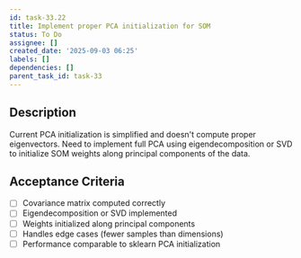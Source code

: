 ```yaml
---
id: task-33.22
title: Implement proper PCA initialization for SOM
status: To Do
assignee: []
created_date: '2025-09-03 06:25'
labels: []
dependencies: []
parent_task_id: task-33
---
```


## Description

Current PCA initialization is simplified and doesn't compute proper eigenvectors. Need to implement full PCA using eigendecomposition or SVD to initialize SOM weights along principal components of the data.

## Acceptance Criteria

- [ ] Covariance matrix computed correctly
- [ ] Eigendecomposition or SVD implemented
- [ ] Weights initialized along principal components
- [ ] Handles edge cases (fewer samples than dimensions)
- [ ] Performance comparable to sklearn PCA initialization
